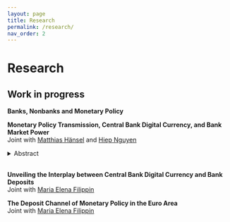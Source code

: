 ```yaml
---
layout: page
title: Research
permalink: /research/
nav_order: 2
---
```


# Research


## Work in progress

**Banks, Nonbanks and Monetary Policy** <br />

**Monetary Policy Transmission, Central Bank Digital Currency, and Bank Market Power** <br />
Joint with [Matthias Hänsel](https://www.hhs.se/en/persons/h/hansel-matthias-emmanuel/) and [Hiep Nguyen](https://www.katalog.uu.se/empinfo/?id=N19-1602)

<details><summary>Abstract</a></summary>

Interest rates on new central bank digital currencies (CBDCs) can be expected to enter the monetary policy toolkit soon. Using an extended Sidrauski (1967) model featuring an oligopolistic banking sector, we study the complex transmission of CBDC rate adjustments, which generally involve both direct and indirect effects. This is because a CBDC rate cut does not only affect the rate on the CBDC itself, but also induces the non-competitive deposit providers to adjust their spreads, as the new substitute for their products becomes relatively less attractive. A calibration exercise suggests that the indirect effects depend strongly on deposit market concentration and could provide substantial real effects even in a scenario with limited CBDC adoption. Our framework also yields insights on the transmission of interest on reserves and optimal monetary policy in the presence of CBDC and bank market power.


</details>

<br />

**Unveiling the Interplay between Central Bank Digital Currency and Bank Deposits** <br />
Joint with [Maria Elena Filippin](https://www.katalog.uu.se/empinfo/?id=N20-1155)

**The Deposit Channel of Monetary Policy in the Euro Area** <br />
Joint with [Maria Elena Filippin](https://www.katalog.uu.se/empinfo/?id=N20-1155)

